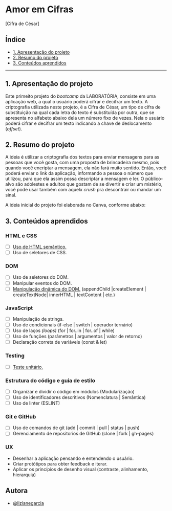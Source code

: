# Amor em Cifras
[Cifra de César]

## Índice

* [1. Apresentação do projeto](#1-apresentação-do-projeto)
* [2. Resumo do projeto](#2-resumo-do-projeto)
* [3. Conteúdos aprendidos](#3-conteúdos-aprendidos)

***

## 1. Apresentação do projeto

Este primeito projeto do _bootcamp_ da LABORATÓRIA, consiste em uma aplicação web,
a qual o usuário poderá cifrar e decifrar um texto.
A criptografia utilizada neste projeto, é a Cifra de César, um tipo de cifra de
substituição na qual cada letra do texto é substituída por outra, que se apresenta
no alfabeto abaixo dela um número fixo de vezes.
Nela o usuário poderá cifrar e decifrar um texto indicando a chave de deslocamento (_offset_).

## 2. Resumo do projeto

A ideia é utilizar a criptografia dos textos para enviar mensagens para as pessoas
que você gosta, com uma proposta de brincadeira mesmo, pois quando você encriptar a
mensagem, ela não fará muito sentido.
Então, você poderá enviar o link da aplicação, informando a pessoa o número que utilizou,
para que ela assim possa descriptar a mensagem e ler.
O público-alvo são adolestes e adultos que gostam de se divertir e criar um mistério,
você pode usar também com aquelx _crush_ pra descontrair ou mandar um sinal.

A ideia inicial do projeto foi elaborada no Canva, conforme abaixo:


## 3. Conteúdos aprendidos

### HTML e CSS

* [ ] [Uso de HTML semântico.](https://developer.mozilla.org/pt-BR/docs/Glossario/Semantica#Sem%C3%A2ntica_em_HTML)
* [ ] Uso de seletores de CSS.

### DOM

* [ ] Uso de seletores do DOM.
* [ ] Manipular eventos do DOM.
* [ ] [Manipulação dinâmica do DOM.](https://developer.mozilla.org/pt-BR/docs/DOM/Referencia_do_DOM/Introdu%C3%A7%C3%A3o)
(appendChild |createElement | createTextNode| innerHTML | textContent | etc.)

### JavaScript

* [ ] Manipulação de strings.
* [ ] Uso de condicionais (if-else | switch | operador ternário)
* [ ] Uso de laços _(loops)_ (for | for..in | for..of | while)
* [ ] Uso de funções (parâmetros | argumentos | valor de retorno)
* [ ] Declaração correta de variáveis (const & let)

### Testing

* [ ] [Teste unitário.](https://jestjs.io/docs/pt-BR/getting-started)

### Estrutura do código e guia de estilo

* [ ] Organizar e dividir o código em módulos (Modularização)
* [ ] Uso de identificadores descritivos (Nomenclatura | Semântica)
* [ ] Uso de linter (ESLINT)

### Git e GitHub

* [ ] Uso de comandos de git (add | commit | pull | status | push)
* [ ] Gerenciamento de repositorios de GitHub (clone | fork | gh-pages)

### UX

- Desenhar a aplicação pensando e entendendo o usuário.
- Criar protótipos para obter feedback e iterar.
- Aplicar os princípios de desenho visual (contraste, alinhamento, hierarquia)


## Autora
- [@lizianegarcia](https://github.com/lizianegarcia)

